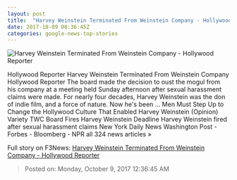 ```yaml
---
layout: post
title:  "Harvey Weinstein Terminated From Weinstein Company - Hollywood Reporter"
date: 2017-10-09 00:36:45Z
categories: google-news-top-stories
---
```


![Harvey Weinstein Terminated From Weinstein Company - Hollywood Reporter](http://cdn2.thr.com/sites/default/files/2017/10/harvey_weinstein_5_-_h_-_2017.jpg)

Hollywood Reporter Harvey Weinstein Terminated From Weinstein Company Hollywood Reporter The board made the decision to oust the mogul from his company at a meeting held Sunday afternoon after sexual harassment claims were made. For nearly four decades, Harvey Weinstein was the don of indie film, and a force of nature. Now he's been ... Men Must Step Up to Change the Hollywood Culture That Enabled Harvey Weinstein (Opinion) Variety TWC Board Fires Harvey Weinstein Deadline Harvey Weinstein fired after sexual harassment claims New York Daily News Washington Post - Forbes - Bloomberg - NPR all 324 news articles »


Full story on F3News: [Harvey Weinstein Terminated From Weinstein Company - Hollywood Reporter](http://www.f3nws.com/n/kf4EDE)

> Posted on: Monday, October 9, 2017 12:36:45 AM
